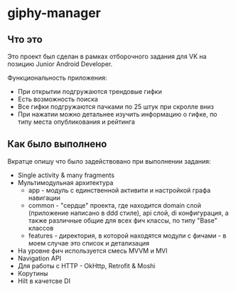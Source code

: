 # giphy-manager

## Что это

Это проект был сделан в рамках отборочного задания для VK на позицию Junior Android Developer. 

Функциональность приложения:
- При открытии подгружаются трендовые гифки
- Есть возможность поиска 
- Все гифки подгружаются пачками по 25 штук при скролле вниз
- При нажатии можно детальнее изучить информацию о гифке, по типу места опубликования и рейтинга 

## Как было выполнено 

Вкратце опишу что было задействовано при выполнении задания:

- Single activity & many fragments
- Мультимодульная архитектура
  - app - модуль с единственной активити и настройкой графа навигации
  - common - "сердце" проекта, где находится domain слой (приложение написано в ddd стиле), api слой, di конфигурация, а также различные общие для всех фич классы, по типу "Base" классов
  - features - директория, в которой находятся модули с фичами - в моем случае это список и детализация
- На уровне фич используется смесь MVVM и MVI
- Navigation API 
- Для работы с HTTP - OkHttp, Retrofit & Moshi
- Корутины
- Hilt в качетсве DI
